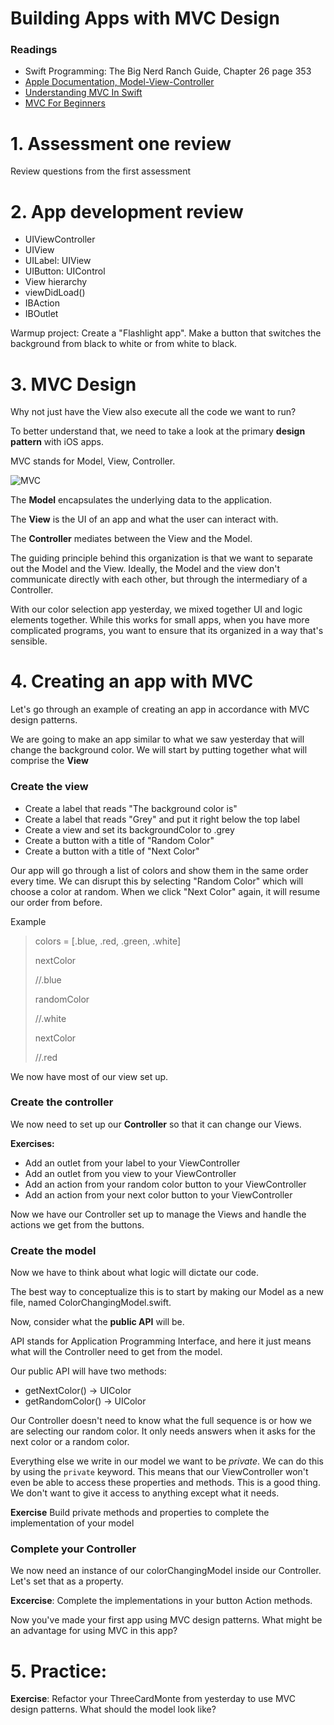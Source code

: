 # Building Apps with MVC Design


### Readings

- Swift Programming: The Big Nerd Ranch Guide, Chapter 26 page 353
- [Apple Documentation, Model-View-Controller](https://developer.apple.com/library/content/documentation/General/Conceptual/DevPedia-CocoaCore/MVC.html)
- [Understanding MVC In Swift](https://learnappmaking.com/model-view-controller-mvc-swift/)
- [MVC For Beginners](http://www.seemuapps.com/swift-model-view-controller-mvc-beginners)

# 1. Assessment one review

Review questions from the first assessment

# 2. App development review

- UIViewController
- UIView
- UILabel: UIView
- UIButton: UIControl
- View hierarchy
- viewDidLoad()
- IBAction
- IBOutlet


Warmup project: Create a "Flashlight app".  Make a button that switches the background from black to white or from white to black.


# 3. MVC Design

Why not just have the View also execute all the code we want to run?

To better understand that, we need to take a look at the primary **design pattern** with iOS apps.


MVC stands for Model, View, Controller.

![MVC](https://developer.apple.com/library/content/documentation/General/Conceptual/DevPedia-CocoaCore/Art/model_view_controller_2x.png)


The **Model** encapsulates the underlying data to the application.

The **View** is the UI of an app and what the user can interact with.

The **Controller** mediates between the View and the Model.


The guiding principle behind this organization is that we want to separate out the Model and the View.  Ideally, the Model and the view don't communicate directly with each other, but through the intermediary of a Controller.

With our color selection app yesterday, we mixed together UI and logic elements together.  While this works for small apps, when you have more complicated programs, you want to ensure that its organized in a way that's sensible.


# 4. Creating an app with MVC


Let's go through an example of creating an app in accordance with MVC design patterns.

We are going to make an app similar to what we saw yesterday that will change the background color.  We will start by putting together what will comprise the **View**

### Create the view

- Create a label that reads "The background color is"
- Create a label that reads "Grey" and put it right below the top label
- Create a view and set its backgroundColor to .grey
- Create a button with a title of "Random Color"
- Create a button with a title of "Next Color"

Our app will go through a list of colors and show them in the same order every time.  We can disrupt this by selecting "Random Color" which will choose a color at random.  When we click "Next Color" again, it will resume our order from before.

Example
>colors = [.blue, .red, .green, .white]
>
>nextColor
>
>//.blue
>
>randomColor
>
>//.white
>
>nextColor
>
>//.red

We now have most of our view set up.  

### Create the controller

We now need to set up our **Controller** so that it can change our Views.


**Exercises:** 

- Add an outlet from your label to your ViewController
- Add an outlet from you view to your ViewController
- Add an action from your random color button to your ViewController
- Add an action from your next color button to your ViewController


Now we have our Controller set up to manage the Views and handle the actions we get from the buttons.

### Create the model

Now we have to think about what logic will dictate our code.

The best way to conceptualize this is to start by making our Model as a new file, named ColorChangingModel.swift.

Now, consider what the **public API** will be.

API stands for Application Programming Interface, and here it just means what will the Controller need to get from the model.

Our public API will have two methods:

- getNextColor() -> UIColor
- getRandomColor() -> UIColor

Our Controller doesn't need to know what the full sequence is or how we are selecting our random color.  It only needs answers when it asks for the next color or a random color.

Everything else we write in our model we want to be *private*.  We can do this by using the `private` keyword.  This means that our ViewController won't even be able to access these properties and methods.  This is a good thing.  We don't want to give it access to anything except what it needs.

**Exercise** Build private methods and properties to complete the implementation of your model

### Complete your Controller

We now need an instance of our colorChangingModel inside our Controller.  Let's set that as a property.

**Excercise**: Complete the implementations in your button Action methods.


Now you've made your first app using MVC design patterns.  What might be an advantage for using MVC in this app? 


# 5. Practice:

**Exercise**: Refactor your ThreeCardMonte from yesterday to use MVC design patterns.  What should the model look like? 
